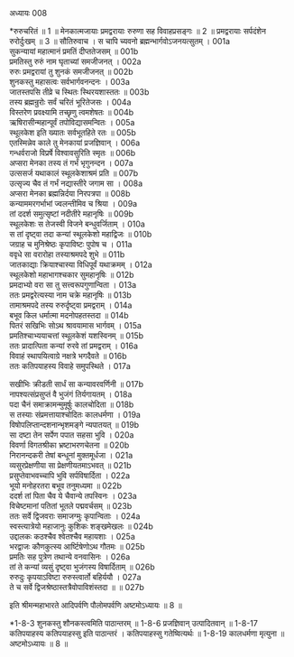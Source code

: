 अध्यायः 008

*रुरुचरितं ॥ 1 ॥ मेनकात्मजायाः प्रमद्वरायाः रुरुणा सह विवाहप्रसङ्गः ॥ 2 ॥ प्रमद्वरायाः सर्पदंशेन रुरोर्दुःखम् ॥ 3 ॥
सौतिरुवाच ।
स चापि च्यवनो ब्रह्मन्भार्गवोऽजनयत्सुतम् ।	001a  
सुकन्यायां महात्मानं प्रमतिं दीप्ततेजसम् ॥	001b  
प्रमतिस्तु रुरुं नाम घृताच्यां समजीजनत् ।	002a  
रुरुः प्रमद्वरायां तु शुनकं समजीजनत् ॥	002b  
शुनकस्तु महासत्वः सर्वभार्गवनन्दनः ।	003a  
जातस्तपसि तीव्रे च स्थितः स्थिरयशास्ततः ॥	003b  
तस्य ब्रह्मन्रुरोः सर्वं चरितं भूरितेजसः ।	004a  
विस्तरेण प्रवक्ष्यामि तच्छृणु त्वमशेषतः ॥	004b  
ऋषिरासीन्महान्पूर्वं तपोविद्यासमन्वितः ।	005a  
स्थूलकेश इति ख्यातः सर्वभूतहिते रतः ॥	005b  
एतस्मिन्नेव काले तु मेनकायां प्रजज्ञिवान् ।	006a  
गन्धर्वराजो विप्रर्षे विश्वावसुरिति स्मृतः ॥	006b  
अप्सरा मेनका तस्य तं गर्भं भृगुनन्दन ।	007a  
उत्ससर्ज यथाकालं स्थूलकेशाश्रमं प्रति ॥	007b  
उत्सृज्य चैव तं गर्भं नद्यास्तीरे जगाम सा ।	008a  
अप्सरा मेनका ब्रह्मन्निर्दया निरपत्रपा ॥	008b  
कन्याममरगर्भाभां ज्वलन्तीमिव च श्रिया ।	009a  
तां ददर्श समुत्सृष्टां नदीतीरे महानृषिः ॥	009b  
स्थूलकेशः स तेजस्वी विजने बन्धुवर्जिताम् ।	010a  
स तां दृष्ट्वा तदा कन्यां स्थूलकेशो महाद्विजः ॥	010b  
जग्राह च मुनिश्रेष्ठः कृपाविष्टः पुपोष च ।	011a  
ववृधे सा वरारोहा तस्याश्रमपदे शुभे ॥	011b  
जातकाद्याः क्रियाश्चास्या विधिपूर्वं यथाक्रमम् ।	012a  
स्थूलकेशो महाभागश्चकार सुमहानृषिः ॥	012b  
प्रमदाभ्यो वरा सा तु सत्त्वरूपगुणान्विता ।	013a  
ततः प्रमद्वरेत्यस्या नाम चक्रे महानृषिः ॥	013b  
तामाश्रमपदे तस्य रुरुर्दृष्ट्वा प्रमद्वराम् ।	014a  
बभूव किल धर्मात्मा मदनोपहतस्तदा ॥	014b  
पितरं सखिभिः सोऽथ श्रावयामास भार्गवम् ।	015a  
प्रमतिश्चाभ्ययाचत्तां स्थूलकेशं यशस्विनम् ॥	015b  
ततः प्रादात्पिता कन्यां रुरवे तां प्रमद्वराम् ।	016a  
विवाहं स्थापयित्वाग्रे नक्षत्रे भगदैवते ॥	016b  
ततः कतिपयाहस्य विवाहे समुपस्थिते ।	017a  

सखीभिः क्रीडती सार्धं सा कन्यावरवर्णिनी ॥	017b  
नापश्यत्संप्रसुप्तं वै भुजंगं तिर्यगायतम् ।	018a  
पदा चैनं समाक्रामन्मुमूर्षुः कालचोदिता ॥	018b  
स तस्याः संप्रमत्तायाश्चोदितः कालधर्मणा ।	019a  
विषोपलिप्तान्दशनान्भृशमङ्गे न्यपातयत् ॥	019b  
सा दष्टा तेन सर्पेण पपात सहसा भुवि ।	020a  
विवर्णा विगतश्रीका भ्रष्टाभरणचेतना ॥	020b  
निरानन्दकरी तेषां बन्धूनां मुक्तमूर्धजा ।	021a  
व्यसुरप्रेक्षणीया सा प्रेक्षणीयतमाऽभवत् ॥	021b  
प्रसुप्तेवाभवच्चापि भुवि सर्पविषार्दिता ।	022a  
भूयो मनोहरतरा बभूव तनुमध्यमा ॥	022b  
ददर्श तां पिता चैव ये चैवान्ये तपस्विनः ।	023a  
विचेष्टमानां पतितां भूतले पद्मवर्चसम् ॥	023b  
ततः सर्वे द्विजवराः समाजग्मुः कृपान्विताः ।	024a  
स्वस्त्यात्रेयो महाजानुः कुशिकः शङ्खमेखलः ॥	024b  
उद्दालकः कठश्चैव श्वेतश्चैव महायशाः ।	025a  
भरद्वाजः कौणकुत्स्य आर्ष्टिषेणोऽथ गौतमः ॥	025b  
प्रमतिः सह पुत्रेण तथान्ये वनवासिनः ।	026a  
तां ते कन्यां व्यसुं दृष्ट्वा भुजंगस्य विषार्दिताम् ॥	026b  
रुरुदुः कृपयाऽविष्टा रुरुस्त्वार्तो बहिर्ययौ ।	027a  
ते च सर्वे द्विजश्रेष्ठास्तत्रैवोपाविशंस्तदा ॥ ॥	027b  

इति श्रीमन्महाभारते आदिपर्वणि पौलोमपर्वणि अष्टमोऽध्यायः ॥ 8 ॥

*1-8-3 शुनकस्तु शौनकस्त्वमिति पाठान्तरम् ॥ 1-8-6 प्रजज्ञिवान् उत्पादितवान् ॥ 1-8-17 कतिपयाहस्य कतिपयाहस्सु इति पाठान्तरं । कतिपयाहस्सु गतेष्वित्यर्थः ॥ 1-8-19 कालधर्मणा मृत्युना ॥ अष्टमोऽध्यायः ॥ 8 ॥
